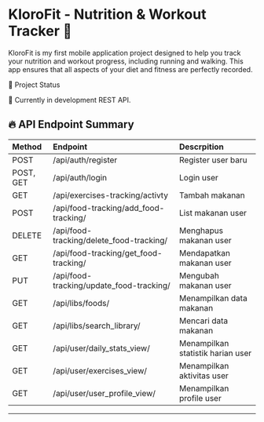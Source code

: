 KloroFit - Nutrition & Workout Tracker 🚀
=======
KloroFit is my first mobile application project designed to help you track your nutrition and workout progress, including running and walking. This app ensures that all aspects of your diet and fitness are perfectly recorded. 

📌 Project Status

🚧 Currently in development REST API.

<!-- checkbox test rest api -->
## 🔥 API Endpoint Summary

| Method | Endpoint | Descrpition |
|:-------|:---------|:----------|
| POST | /api/auth/register | Register user baru |
| POST, GET | /api/auth/login | Login user |
| GET | /api/exercises-tracking/activty | Tambah makanan | exercises-tracking/activity.php
| POST | /api/food-tracking/add_food-tracking/<id> | List makanan user |
| DELETE | /api/food-tracking/delete_food-tracking/<id> | Menghapus makanan user |
| GET | /api/food-tracking/get_food-tracking/<id> | Mendapatkan makanan user |
| PUT | /api/food-tracking/update_food-tracking/<id> | Mengubah makanan user |
| GET | /api/libs/foods/ | Menampilkan data makanan |
| GET | /api/libs/search_library/ | Mencari data makanan |
| GET | /api/user/daily_stats_view/ | Menampilkan statistik harian user  |
|  GET | /api/user/exercises_view/ | Menampilkan aktivitas user |
| GET | /api/user/user_profile_view/ | Menampilkan profile user |

---
